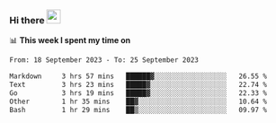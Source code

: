 ### Hi there <a href="https://www.gautamkrishnar.com/"><img src="https://media.giphy.com/media/hvRJCLFzcasrR4ia7z/giphy.gif" width="25px"></a>

📊 **This week I spent my time on**

<!--START_SECTION:waka-->

```txt
From: 18 September 2023 - To: 25 September 2023

Markdown     3 hrs 57 mins   ██████▓░░░░░░░░░░░░░░░░░░   26.55 %
Text         3 hrs 23 mins   █████▓░░░░░░░░░░░░░░░░░░░   22.74 %
Go           3 hrs 19 mins   █████▓░░░░░░░░░░░░░░░░░░░   22.33 %
Other        1 hr 35 mins    ██▓░░░░░░░░░░░░░░░░░░░░░░   10.64 %
Bash         1 hr 29 mins    ██▒░░░░░░░░░░░░░░░░░░░░░░   09.97 %
```

<!--END_SECTION:waka-->

